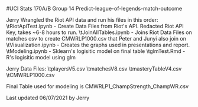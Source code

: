 #UCI Stats 170A/B Group 14 Predict-league-of-legends-match-outcome

Jerry Wrangled the Riot API data and run his files in this order:
  \tRiotApiTest.ipynb - Create Data Files from Riot's API. Redacted Riot API Key, takes ~6-8 hours to run. 
  \tJoinAllTables.ipynb - Joins Riot Data Files on matches csv to create CMWRLP1000.csv that Peter and Junyi also join on
  \tVisualization.ipynb - Creates the graphs used in presentations and report.
  \tModeling.ipynb - Sklearn's logisitic model on final table 
  \tglmTest.Rmd - R's logisitic model using glm
  
  
Jerry Data Files:
  \tplayersV5.csv
  \tmatchesV8.csv
  \tmasteryTableV4.csv
  \tCMWRLP1000.csv
 
 
Final Table used for modeling is CMWRLP1_ChampStrength_ChampWR.csv


Last updated 06/07/2021 by Jerry
